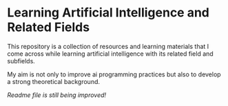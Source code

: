 # Learning Artificial Intelligence and Related Fields
This repository is a collection of resources and learning materials that I come across while learning artificial intelligence with its related field and subfields.

My aim is not only to improve ai programming practices but also to develop a strong theoretical background.

*Readme file is still being improved!*
